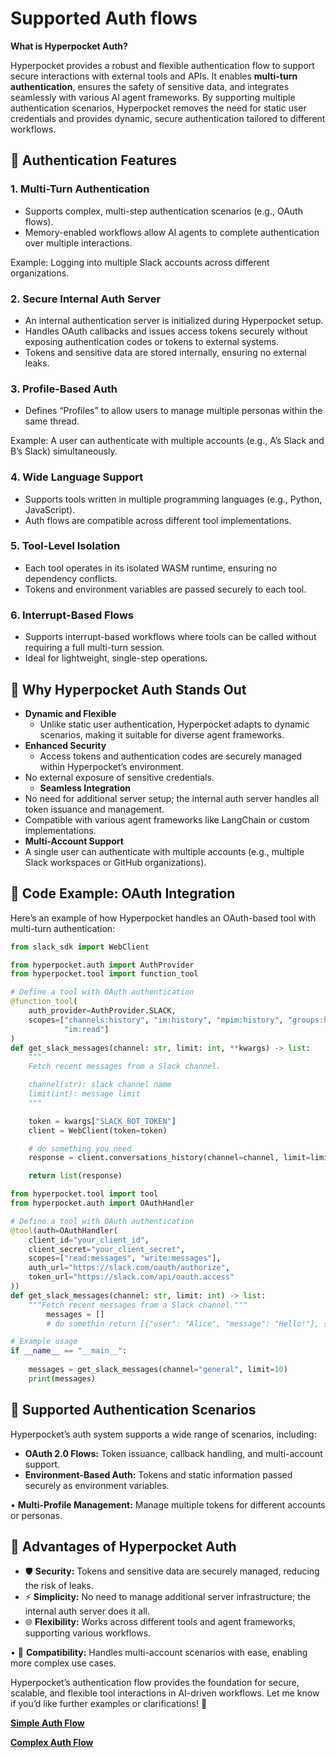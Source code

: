 # Supported Auth flows

**What is Hyperpocket Auth?**

Hyperpocket provides a robust and flexible authentication flow to support secure interactions with external tools and APIs. It enables **multi-turn authentication**, ensures the safety of sensitive data, and integrates seamlessly with various AI agent frameworks. By supporting multiple authentication scenarios, Hyperpocket removes the need for static user credentials and provides dynamic, secure authentication tailored to different workflows.

## **🔹 Authentication Features**

### 1.	**Multi-Turn Authentication**

- Supports complex, multi-step authentication scenarios (e.g., OAuth flows).
- Memory-enabled workflows allow AI agents to complete authentication over multiple interactions.

Example: Logging into multiple Slack accounts across different organizations.

### 2.	**Secure Internal Auth Server**

- An internal authentication server is initialized during Hyperpocket setup.
- Handles OAuth callbacks and issues access tokens securely without exposing authentication codes or tokens to external systems.
- Tokens and sensitive data are stored internally, ensuring no external leaks.

### 3.	**Profile-Based Auth**

- Defines “Profiles” to allow users to manage multiple personas within the same thread.

Example: A user can authenticate with multiple accounts (e.g., A’s Slack and B’s Slack) simultaneously.

### 4.	**Wide Language Support**

- Supports tools written in multiple programming languages (e.g., Python, JavaScript).
- Auth flows are compatible across different tool implementations.

### 5.	**Tool-Level Isolation**

- Each tool operates in its isolated WASM runtime, ensuring no dependency conflicts.
- Tokens and environment variables are passed securely to each tool.

### 6.	**Interrupt-Based Flows**

- Supports interrupt-based workflows where tools can be called without requiring a full multi-turn session.
- Ideal for lightweight, single-step operations.

## **🔹 Why Hyperpocket Auth Stands Out**

- **Dynamic and Flexible**
    - Unlike static user authentication, Hyperpocket adapts to dynamic scenarios, making it suitable for diverse agent frameworks.
- **Enhanced Security**
    - Access tokens and authentication codes are securely managed within Hyperpocket’s environment.
- No external exposure of sensitive credentials.
    - **Seamless Integration**
- No need for additional server setup; the internal auth server handles all token issuance and management.
- Compatible with various agent frameworks like LangChain or custom implementations.
- **Multi-Account Support**
- A single user can authenticate with multiple accounts (e.g., multiple Slack workspaces or GitHub organizations).

## **🔹 Code Example: OAuth Integration**

Here’s an example of how Hyperpocket handles an OAuth-based tool with multi-turn authentication:

```python
from slack_sdk import WebClient

from hyperpocket.auth import AuthProvider
from hyperpocket.tool import function_tool

# Define a tool with OAuth authentication
@function_tool(
    auth_provider=AuthProvider.SLACK,
    scopes=["channels:history", "im:history", "mpim:history", "groups:history", "reactions:read", "mpim:read",
            "im:read"]
)
def get_slack_messages(channel: str, limit: int, **kwargs) -> list:
    """
    Fetch recent messages from a Slack channel.

    channel(str): slack channel name
    limit(int): message limit
    """

    token = kwargs["SLACK_BOT_TOKEN"]
    client = WebClient(token=token)

    # do something you need
    response = client.conversations_history(channel=channel, limit=limit)

    return list(response)

from hyperpocket.tool import tool
from hyperpocket.auth import OAuthHandler

# Define a tool with OAuth authentication
@tool(auth=OAuthHandler(
    client_id="your_client_id",
    client_secret="your_client_secret",
    scopes=["read:messages", "write:messages"],
    auth_url="https://slack.com/oauth/authorize",
    token_url="https://slack.com/api/oauth.access"
))
def get_slack_messages(channel: str, limit: int) -> list:
    """Fetch recent messages from a Slack channel."""
		messages = [] 
		# do somethin return [{"user": "Alice", "message": "Hello!"}, {"user": "Bob", "message": "Hi!"}]

# Example usage
if __name__ == "__main__":
	
    messages = get_slack_messages(channel="general", limit=10)
    print(messages)
```

## **🔹 Supported Authentication Scenarios**

Hyperpocket’s auth system supports a wide range of scenarios, including:

- **OAuth 2.0 Flows:** Token issuance, callback handling, and multi-account support.
- **Environment-Based Auth:** Tokens and static information passed securely as environment variables.

•	**Multi-Profile Management:** Manage multiple tokens for different accounts or personas.

## **🔹 Advantages of Hyperpocket Auth**

- 🛡️ **Security:** Tokens and sensitive data are securely managed, reducing the risk of leaks.
- ⚡ **Simplicity:** No need to manage additional server infrastructure; the internal auth server does it all.
- 🌐 **Flexibility:** Works across different tools and agent frameworks, supporting various workflows.

•	🤝 **Compatibility:** Handles multi-account scenarios with ease, enabling more complex use cases.

Hyperpocket’s authentication flow provides the foundation for secure, scalable, and flexible tool interactions in AI-driven workflows. Let me know if you’d like further examples or clarifications! 🚀

[**Simple Auth Flow**](https://www.notion.so/Simple-Auth-Flow-17dbfa25e9fc8075b7a5e1193d8930b7?pvs=21)

[**Complex Auth Flow**](https://www.notion.so/Complex-Auth-Flow-17dbfa25e9fc8000bd04e6981bc0b4a1?pvs=21)